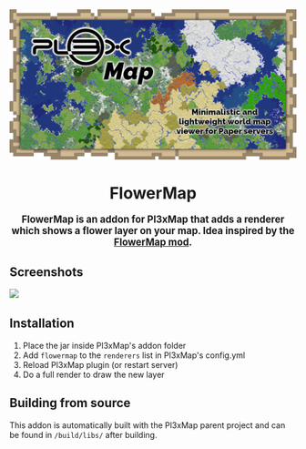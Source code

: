 <div align="center">
<img src="https://raw.githubusercontent.com/BillyGalbreath/Pl3xMap/v2/webmap/public/images/og.png" alt="Pl3xMap">

# FlowerMap

<big><b>FlowerMap is an addon for Pl3xMap that adds a renderer which
shows a flower layer on your map. Idea inspired by the [FlowerMap mod](https://modrinth.com/mod/flowermap).</b></big>

</div>

## Screenshots

[<img src="https://i.imgur.com/qG3n341.png" width="200">](https://i.imgur.com/qG3n341.png)

## Installation

1) Place the jar inside Pl3xMap's addon folder
2) Add `flowermap` to the `renderers` list in Pl3xMap's config.yml
3) Reload Pl3xMap plugin (or restart server)
4) Do a full render to draw the new layer

## Building from source

This addon is automatically built with the Pl3xMap parent project and can be found in `/build/libs/` after building.
